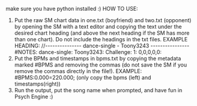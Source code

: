 make sure you have python installed :)
HOW TO USE:
1. Put the raw SM chart data in one.txt (boyfriend) and two.txt (opponent) by opening the SM with a text editor and copying the text under the desired chart heading (and above the next heading if the SM has more than one chart). Do not include the headings in the txt files.
EXAMPLE HEADING:
//--------------- dance-single - Toony3243 ----------------
#NOTES:
     dance-single:
     Toony3243:
     Challenge:
     1:
     0,0,0,0,0:
2. Put the BPMs and timestamps in bpms.txt by copying the metadata marked #BPMS and removing the commas (do not save the SM if you remove the commas directly in the file!).
EXAMPLE:
#BPMS:0.000=220.000;
(only copy the bpms (left) and timestamps(right))
3. Run the output, put the song name when prompted, and have fun in Psych Engine :)
